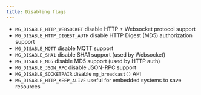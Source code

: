 ```yaml
---
title: Disabling flags
---
```


- `MG_DISABLE_HTTP_WEBSOCKET` disable HTTP + Websocket protocol support
- `MG_DISABLE_HTTP_DIGEST_AUTH` disable HTTP Digest (MD5) authorization support
- `MG_DISABLE_MQTT` disable MQTT support
- `MG_DISABLE_SHA1` disable SHA1 support (used by Websocket)
- `MG_DISABLE_MD5` disable MD5 support (used by HTTP auth)
- `MG_DISABLE_JSON_RPC` disable JSON-RPC support
- `MG_DISABLE_SOCKETPAIR` disable `mg_broadcast()` API
- `MG_DISABLE_HTTP_KEEP_ALIVE` useful for embedded systems to save resources
